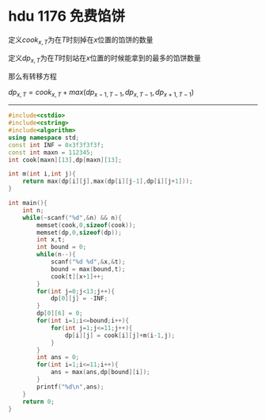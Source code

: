 # hdu 1176 免费馅饼 

定义$cook_{x,T}$为在$T$时刻掉在$x$位置的馅饼的数量

定义$dp_{x,T}$为在$T$时刻站在$x$位置的时候能拿到的最多的馅饼数量

那么有转移方程

$dp_{x,T} = cook_{x,T} + max(dp_{x-1,T-1},dp_{x,T-1},dp_{x+1,T-1})$

----

```cpp
#include<cstdio>
#include<cstring>
#include<algorithm>
using namespace std;
const int INF = 0x3f3f3f3f;
const int maxn = 112345;
int cook[maxn][13],dp[maxn][13];

int m(int i,int j){
    return max(dp[i][j],max(dp[i][j-1],dp[i][j+1]));
}

int main(){
    int n;
    while(~scanf("%d",&n) && n){
        memset(cook,0,sizeof(cook));
        memset(dp,0,sizeof(dp));
        int x,t;
        int bound = 0;
        while(n--){
            scanf("%d %d",&x,&t);
            bound = max(bound,t);
            cook[t][x+1]++;
        }
        for(int j=0;j<13;j++){
            dp[0][j] = -INF;
        }
        dp[0][6] = 0;
        for(int i=1;i<=bound;i++){
            for(int j=1;j<=11;j++){
                dp[i][j] = cook[i][j]+m(i-1,j);
            }
        }
        int ans = 0;
        for(int i=1;i<=11;i++){
            ans = max(ans,dp[bound][i]);
        }
        printf("%d\n",ans);
    }
    return 0;
}
```

